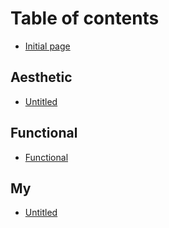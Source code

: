 # Table of contents

* [Initial page](README.md)

## Aesthetic

* [Untitled](aesthetic/untitled.md)

## Functional

* [Functional](functional/functional.md)

## My

* [Untitled](my/untitled.md)

